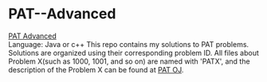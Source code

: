 # PAT--Advanced
[PAT Advanced](https://www.patest.cn/)  
Language: Java or c++
This repo contains my solutions to PAT problems.  
Solutions are organized using their corresponding problem ID. All files about Problem X(such as 1000, 1001, and so on) are named with 'PATX', and the description of the Problem X can be found at [PAT OJ](https://pintia.cn/problem-sets/994805342720868352/problems).
